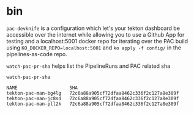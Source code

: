 # bin

`pac-devknife` is a configuration which let's your tekton dashboard be accessible over the internet while allowing you to use a Github App for testing and a localhost:5001 docker repo for iterating over the PAC build using `KO_DOCKER_REPO=localhost:5001` and `ko apply -f config/` in the pipelines-as-code repo.


`watch-pac-pr-sha` helps list the PipelineRuns and PAC related sha
```
watch-pac-pr-sha

NAME                   SHA
tekton-pac-man-bg4lg   72c6a88a905cf72dfaa8462c336f2c127a8e309f
tekton-pac-man-jc8sd   72c6a88a905cf72dfaa8462c336f2c127a8e309f
tekton-pac-man-pll2k   72c6a88a905cf72dfaa8462c336f2c127a8e309f
```
